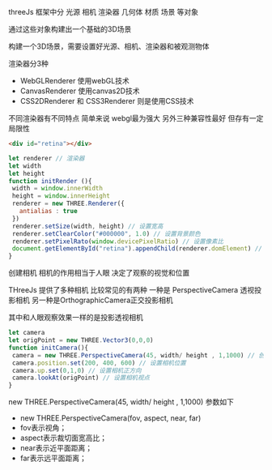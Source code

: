 threeJs 框架中分 光源 相机 渲染器 几何体 材质 场景 等对象

通过这些对象构建出一个基础的3D场景

构建一个3D场景，需要设置好光源、相机、渲染器和被观测物体

渲染器分3种 
- WebGLRenderer 使用webGL技术 
- CanvasRenderer 使用canvas2D技术
- CSS2DRenderer 和 CSS3Renderer 则是使用CSS技术 
 
 不同渲染器有不同特点 
 简单来说 webgl最为强大 
 另外三种兼容性最好 但存有一定局限性 
 
 ```html
<div id="retina"></div> 
```
 ```javascript
 let renderer // 渲染器 
 let width 
 let height 
 function initRender (){
  width = window.innerWidth 
  height = window.innerHeight 
  renderer = new THREE.Renderer({
    antialias : true 
  })
  renderer.setSize(width, height) // 设置宽高 
  renderer.setClearColor("#000000", 1.0) // 设置背景颜色
  renderer.setPixelRato(window.devicePixelRatio) // 设置像素比 
  document.getElementById("retina").appendChild(renderer.domElement) // 把渲染器放置到页面中 
 }
 
 ```
 
创建相机 
相机的作用相当于人眼 决定了观察的视觉和位置 

THreeJs 提供了多种相机 比较常见的有两种 一种是 PerspectiveCamera 透视投影相机 另一种是OrthographicCamera正交投影相机

其中和人眼观察效果一样的是投影透视相机 

```javascript 
let camera 
let origPoint = new THREE.Vector3(0,0,0)
function initCamera(){
 camera = new THREE.PerspectiveCamera(45, width/ height , 1,1000) // 创建相机
 camera.position.set(200, 400, 600) // 设置相机位置
 camera.up.set(0,1,0) // 设置相机正方向
 camera.lookAt(origPoint) // 设置相机视点 
}

```

 new THREE.PerspectiveCamera(45, width/ height , 1,1000)  参数如下 
 - new THREE.PerspectiveCamera(fov, aspect, near, far)
 - fov表示视角；
 - aspect表示裁切面宽高比；
 - near表示近平面距离；
 - far表示远平面距离；






